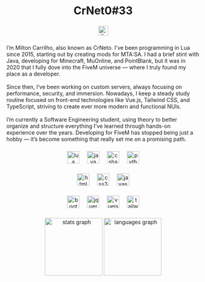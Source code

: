 <h1 align="center">CrNet0#33</h1>

###

<div align="center">
  <a href="https://discord.gg/mFjnnYPWBS" target="_blank">
    <img src="https://img.shields.io/static/v1?message=Discord&logo=discord&label=&color=7289DA&logoColor=white&labelColor=&style=for-the-badge" height="25" alt="discord logo"  />
  </a>
</div>

###

<p align="left">I’m Milton Carrilho, also known as CrNeto. I’ve been programming in Lua since 2015, starting out by creating mods for MTA:SA. I had a brief stint with Java, developing for Minecraft, MuOnline, and PointBlank, but it was in 2020 that I fully dove into the FiveM universe — where I truly found my place as a developer.<br><br>Since then, I’ve been working on custom servers, always focusing on performance, security, and immersion. Nowadays, I keep a steady study routine focused on front-end technologies like Vue.js, Tailwind CSS, and TypeScript, striving to create ever more modern and functional NUIs.<br><br>I’m currently a Software Engineering student, using theory to better organize and structure everything I’ve learned through hands-on experience over the years. Developing for FiveM has stopped being just a hobby — it’s become something that really set me on a promising path.</p>

###

<div align="center">
  <span>
    <img src="https://cdn.jsdelivr.net/gh/devicons/devicon/icons/lua/lua-original.svg" width="32" height="32" style="width:32px; height:32px; cursor: default;" alt="lua logo" title="Lua" draggable="false" onmousedown="event.preventDefault();" oncontextmenu="return false;" />
    <img width="12" />
    <img src="https://cdn.jsdelivr.net/gh/devicons/devicon/icons/java/java-original.svg" width="32" height="32" style="width:32px; height:32px; cursor: default;" alt="java logo" title="Java" draggable="false" onmousedown="event.preventDefault();" oncontextmenu="return false;" />
    <img width="12" />
    <img src="https://cdn.jsdelivr.net/gh/devicons/devicon/icons/csharp/csharp-original.svg" width="32" height="32" style="width:32px; height:32px; cursor: default;" alt="csharp logo" title="C#" draggable="false" onmousedown="event.preventDefault();" oncontextmenu="return false;" />
    <img width="12" />
    <img src="https://cdn.jsdelivr.net/gh/devicons/devicon/icons/python/python-original.svg" width="32" height="32" style="width:32px; height:32px; cursor: default;" alt="python logo" title="Python" draggable="false" onmousedown="event.preventDefault();" oncontextmenu="return false;" />
  </span>
</div>

###

<div align="center">
  <span>
    <img src="https://cdn.jsdelivr.net/gh/devicons/devicon/icons/html5/html5-original.svg" width="32" height="32" style="width:32px; height:32px; cursor: default;" alt="html5 logo" title="HTML5" draggable="false" onmousedown="event.preventDefault();" oncontextmenu="return false;" />
    <img width="12" />
    <img src="https://cdn.jsdelivr.net/gh/devicons/devicon/icons/css3/css3-original.svg" width="32" height="32" style="width:32px; height:32px; cursor: default;" alt="css3 logo" title="CSS3" draggable="false" onmousedown="event.preventDefault();" oncontextmenu="return false;" />
    <img width="12" />
    <img src="https://cdn.jsdelivr.net/gh/devicons/devicon/icons/javascript/javascript-original.svg" width="32" height="32" style="width:32px; height:32px; cursor: default;" alt="javascript logo" title="JavaScript" draggable="false" onmousedown="event.preventDefault();" oncontextmenu="return false;" />
  </span>
</div>

###

<div align="center">
  <span>
    <img src="https://cdn.jsdelivr.net/gh/devicons/devicon/icons/bootstrap/bootstrap-original.svg" width="32" height="32" style="width:32px; height:32px; cursor: default;" alt="bootstrap logo" title="Bootstrap" draggable="false" onmousedown="event.preventDefault();" oncontextmenu="return false;" />
    <img width="12" />
    <img src="https://cdn.jsdelivr.net/gh/devicons/devicon/icons/jquery/jquery-original.svg" width="32" height="32" style="width:32px; height:32px; cursor: default;" alt="jquery logo" title="jQuery" draggable="false" onmousedown="event.preventDefault();" oncontextmenu="return false;" />
    <img width="12" />
    <img src="https://cdn.jsdelivr.net/gh/devicons/devicon/icons/vuejs/vuejs-original.svg" width="32" height="32" style="width:32px; height:32px; cursor: default;" alt="vuejs logo" title="Vue.js" draggable="false" onmousedown="event.preventDefault();" oncontextmenu="return false;" />
    <img width="12" />
    <img src="https://cdn.simpleicons.org/tailwindcss/06B6D4" width="32" height="32" style="width:32px; height:32px; cursor: default;" alt="tailwindcss logo" title="Tailwind CSS" draggable="false" onmousedown="event.preventDefault();" oncontextmenu="return false;" />
  </span>
</div>

###

<div align="center">
  <img src="https://github-readme-stats.vercel.app/api?username=CrNet0&hide_title=false&hide_rank=false&show_icons=true&include_all_commits=true&count_private=true&disable_animations=false&theme=dracula&locale=en&hide_border=false&order=1" height="150" alt="stats graph"  />
  <img src="https://github-readme-stats.vercel.app/api/top-langs?username=CrNet0&locale=en&hide_title=false&layout=compact&card_width=320&langs_count=5&theme=dracula&hide_border=false&order=2" height="150" alt="languages graph"  />
</div>

